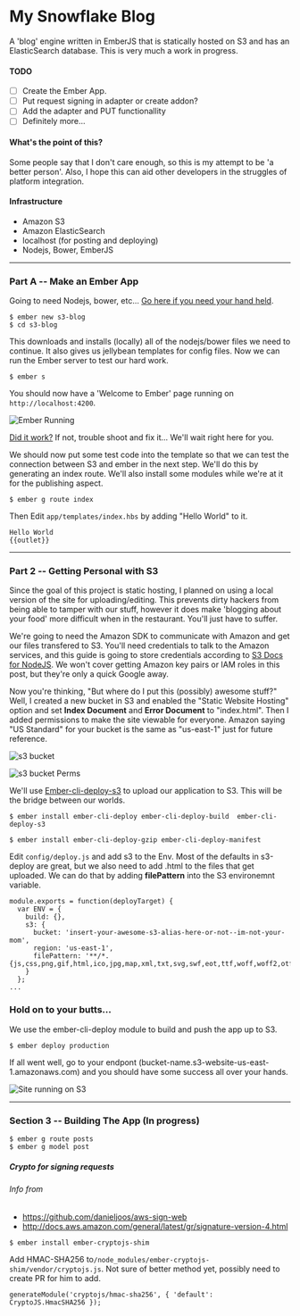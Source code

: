 # My Snowflake Blog
A 'blog' engine written in EmberJS that is statically hosted on S3 and has an ElasticSearch database.
This is very much a work in progress.

#### TODO
 - [ ] Create the Ember App.
 - [ ] Put request signing in adapter or create addon?
 - [ ] Add the adapter and PUT functionallity
 - [ ] Definitely more...

#### What's the point of this?
Some people say that I don't care enough, so this is my attempt to be 'a better person'. Also, I hope this can aid other developers in the struggles of platform integration.

#### Infrastructure
* Amazon S3
* Amazon ElasticSearch
* localhost (for posting and deploying)
* Nodejs, Bower, EmberJS

--- 
### Part A -- Make an Ember App
Going to need Nodejs, bower, etc...
[Go here if you need your hand held](https://ember-cli.com/user-guide/).

```
$ ember new s3-blog
$ cd s3-blog
```

This downloads and installs (locally) all of the nodejs/bower files we need to continue.
It also gives us jellybean templates for config files. Now we can run the Ember server to test our hard work.

```cd s3-blog
$ ember s
```

You should now have a 'Welcome to Ember' page running on `http://localhost:4200`. 

![Ember Running](/screenshots/001-ember+running.PNG?raw=true)

[Did it work?](http://localhost:4200/)
If not, trouble shoot and fix it... We'll wait right here for you.

We should now put some test code into the template so that we can test the connection 
between S3 and ember in the next step. We'll do this by generating an index route. We'll 
also install some modules while we're at it for the publishing aspect.

```
$ ember g route index
```

Then Edit `app/templates/index.hbs` by adding "Hello World" to it.

```
Hello World
{{outlet}}
```
---

### Part 2 -- Getting Personal with S3
Since the goal of this project is static hosting, I planned on using a local
version of the site for uploading/editing. This prevents dirty hackers from being 
able to tamper with our stuff, however it does make 'blogging about your food'
more difficult when in the restaurant. You'll just have to suffer.

We're going to need the Amazon SDK to communicate with Amazon and get our files transfered to S3. You'll need credentials to talk to the Amazon services, and this guide is going to store credentials according to [S3 Docs for NodeJS](https://aws.amazon.com/sdk-for-node-js/).
We won't cover getting Amazon key pairs or IAM roles in this post, but they're only a quick Google away.

Now you're thinking, "But where do I put this (possibly) awesome stuff?" Well, I created a new bucket in S3
and enabled the "Static Website Hosting" option and set **Index Document** and **Error Document** to 
"index.html". Then I added permissions to make the site viewable for everyone.
Amazon saying "US Standard" for your bucket is the same as "us-east-1" just for future reference.

![s3 bucket](/screenshots/002-s3-bucket-config.PNG?raw=true)


![s3 bucket Perms](/screenshots/003-s3-bucket-perms.PNG?raw=true)

We'll use [Ember-cli-deploy-s3](https://github.com/ember-cli-deploy/ember-cli-deploy-s3) to upload our application to S3. This will be the bridge between our worlds. 

```
$ ember install ember-cli-deploy ember-cli-deploy-build  ember-cli-deploy-s3

$ ember install ember-cli-deploy-gzip ember-cli-deploy-manifest
```

Edit `config/deploy.js` and add s3 to the Env. Most of the defaults in s3-deploy are great, but we also need to add .html to the files that get uploaded. We can do that by adding  **filePattern** into the S3 environemnt variable.

```
module.exports = function(deployTarget) {
  var ENV = {
    build: {},
    s3: {
      bucket: 'insert-your-awesome-s3-alias-here-or-not--im-not-your-mom',
      region: 'us-east-1',
      filePattern: '**/*.{js,css,png,gif,html,ico,jpg,map,xml,txt,svg,swf,eot,ttf,woff,woff2,otf}'
    }
  };
...
```

### Hold on to your butts...
We use the ember-cli-deploy module to build and push the app up to S3.
```
$ ember deploy production
```

If all went well, go to your endpont (bucket-name.s3-website-us-east-1.amazonaws.com) and you should have some success all over your hands.

![Site running on S3](/screenshots/004-site-on-s3.PNG?raw=true)

___
### Section 3 -- Building The App (In progress)

```
$ ember g route posts
$ ember g model post
```
##### Crypto for signing requests

###### Info from 
* https://github.com/danieljoos/aws-sign-web
* http://docs.aws.amazon.com/general/latest/gr/signature-version-4.html

```
$ ember install ember-cryptojs-shim
```
Add HMAC-SHA256 to`/node_modules/ember-cryptojs-shim/vendor/cryptojs.js`. Not sure of better method yet, possibly need to create PR for him to add.
```
generateModule('cryptojs/hmac-sha256', { 'default': CryptoJS.HmacSHA256 });
```

